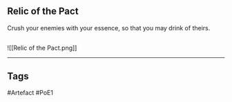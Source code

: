 ## Relic of the Pact
Crush your enemies with your essence, so that you may drink of theirs.
##
![[Relic of the Pact.png]]

---
## Tags
#Artefact
#PoE1